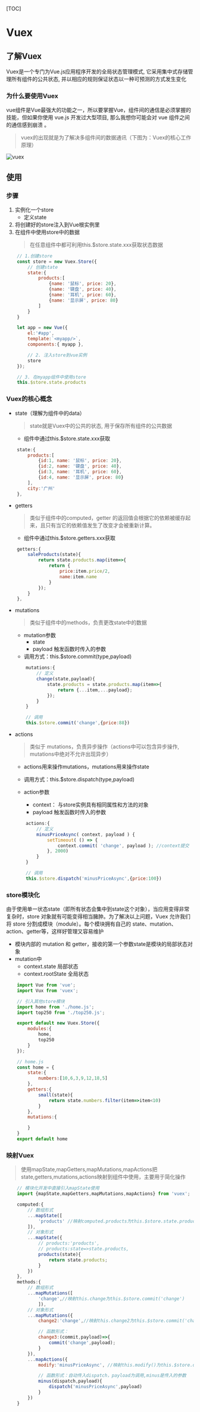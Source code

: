 [TOC]

# Vuex

## 了解Vuex

Vuex是一个专门为Vue.js应用程序开发的全局状态管理模式, 它采用集中式存储管理所有组件的公共状态, 并以相应的规则保证状态以一种可预测的方式发生变化

### 为什么要使用Vuex

vue组件是Vue最强大的功能之一，所以要掌握Vue，组件间的通信是必须掌握的技能，但如果你使用 vue.js 开发过大型项目, 那么我想你可能会对 vue 组件之间的通信感到崩溃 。
>vuex的出现就是为了解决多组件间的数据通讯（下图为：Vuex的核心工作原理）

![vuex](./img/vuex.png "Optional title")


## 使用

### 步骤

1. 实例化一个store
    * 定义state
2. 将创建好的store注入到Vue根实例里
3. 在组件中使用store中的数据
    > 在任意组件中都可利用this.$store.state.xxx获取状态数据

```javascript
    // 1.创建store
    const store = new Vuex.Store({
        // 创建state
        state:{
            products:[
                {name: '鼠标', price: 20},
                {name: '键盘', price: 40},
                {name: '耳机', price: 60},
                {name: '显示屏', price: 80}
            ]
        }
    }

    let app = new Vue({
        el:'#app',
        template:`<myapp/>`,
        components:{ myapp },

        // 2. 注入store到vue实例
        store
    });

    // 3. 在myapp组件中使用store
    this.$store.state.products
```

### Vuex的核心概念

* state（理解为组件中的data）
    > state就是Vuex中的公共的状态, 用于保存所有组件的公共数据
    * 组件中通过this.$store.state.xxx获取


```javascript
    state:{
        products:[
            {id:1, name: '鼠标', price: 20},
            {id:2, name: '键盘', price: 40},
            {id:3, name: '耳机', price: 60},
            {id:4, name: '显示屏', price: 80}
        ],
        city:'广州'
    },
```

* getters
    > 类似于组件中的computed，getter 的返回值会根据它的依赖被缓存起来，且只有当它的依赖值发生了改变才会被重新计算。
    * 组件中通过this.$store.getters.xxx获取


```javascript
    getters:{
        saleProducts(state){
            return state.products.map(item=>{
                return {
                    price:item.price/2,
                    name:item.name
                }
            });
        }
    },
```

* mutations
    > 类似于组件中的methods，负责更改state中的数据
    - mutation参数
        + state
        + payload 触发函数时传入的参数
    * 调用方式：this.$store.commit(type,payload)

    ```javascript
        mutations:{
            // 定义
            change(state,payload){
                state.products = state.products.map(item=>{
                    return {...item,...payload};
                });
            }
        }

        // 调用
        this.$store.commit('change',{price:88})
    ```

* actions 
    > 类似于 mutations，负责异步操作（actions中可以包含异步操作, mutations中绝对不允许出现异步）
    * actions用来操作mutations，mutations用来操作state
    * 调用方式：this.$store.dispatch(type,payload)

    * action参数
        - context： 与store实例具有相同属性和方法的对象
        - payload 触发函数时传入的参数

    ```javascript
        actions:{ 
            // 定义
            minusPriceAsync( context, payload ) {
                setTimeout( () => {
                    context.commit( 'change', payload ); //context提交
                }, 2000)
            }
        }

        // 调用
        this.$store.dispatch('minusPriceAsync',{price:100})
    ```

### store模块化

由于使用单一状态state（即所有状态会集中到state这个对象），当应用变得非常复杂时，store 对象就有可能变得相当臃肿。为了解决以上问题，Vuex 允许我们将 store 分割成模块（module）。每个模块拥有自己的 state、mutation、action、getter等，这样好管理又容易维护

* 模块内部的 mutation 和 getter，接收的第一个参数state是模块的局部状态对象
* mutation中
    * context.state 局部状态
    * context.rootState 全局状态

```javascript
    import Vue from 'vue';
    import Vux from 'vuex';

    // 引入其他store模块
    import home from './home.js';
    import top250 from './top250.js';

    export default new Vuex.Store({
        modules:{
            home,
            top250
        }
    });

    // home.js
    const home = {
        state:{
            numbers:[10,6,3,9,12,18,5]
        },
        getters:{
            small(state){
                return state.numbers.filter(item=>item<10)
            }
        },
        mutations:{

        }
    }
    export default home
```


### 映射Vuex
> 使用mapState,mapGetters,mapMutations,mapActions把state,getters,mutations,actions映射到组件中使用，主要用于简化操作

```javascript
    // 模块化开发中直接引入mapState使用
    import {mapState,mapGetters,mapMutations,mapActions} from 'vuex';

    computed:{
        // 数组形式
        ...mapState([
            'products' //映射computed.products为this.$store.state.products
        ]),
        // 对象形式
        ...mapState({
            // products:'products',
            // products:state=>state.products,
            products(state){
                return state.products;
            }
        })
    },
    methods:{
        // 数组形式
        ...mapMutations([
            'change',//映射this.change为this.$store.commit('change')
            ]),
        // 对象形式
        ...mapMutations({
            change2:'change',//映射this.change2为this.$store.commit('change')

            // 函数形式：
            change3:(commit,payload)=>{
                commit('change',payload);
            }
        }),
        ...mapActions({
            modify:'minusPriceAsync', //映射this.modify()为this.$store.dispatch('minusPriceAsync'),

            // 函数形式：自动传入dispatch，payload为调用,minus是传入的参数
            minus(dispatch,payload){
                dispatch('minusPriceAsync',payload)
            }
        })
    }
```